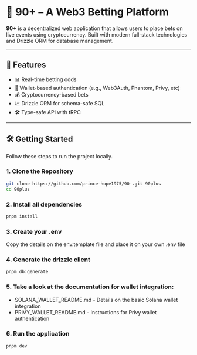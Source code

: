 # 🧠 90+ – A Web3 Betting Platform

**90+** is a decentralized web application that allows users to place bets on live events using cryptocurrency. Built with modern full-stack technologies and Drizzle ORM for database management.

---

## 🚀 Features

- 📊 Real-time betting odds
- 🔐 Wallet-based authentication (e.g., Web3Auth, Phantom, Privy, etc)
- 💰 Cryptocurrency-based bets
- 📈 Drizzle ORM for schema-safe SQL
- 🛠️ Type-safe API with tRPC

---

## 🛠️ Getting Started

Follow these steps to run the project locally.

### 1. Clone the Repository

```bash
git clone https://github.com/prince-hope1975/90-.git 90plus
cd 90plus
```

### 2. Install all dependencies

```bash
pnpm install
```

### 3. Create your .env 
Copy the details on the env.template file and place it on your own .env file

### 4. Generate the drizzle client 

```bash
pnpm db:generate
```

### 5. Take a look at the documentation for wallet integration:
- SOLANA_WALLET_README.md - Details on the basic Solana wallet integration
- PRIVY_WALLET_README.md - Instructions for Privy wallet authentication

### 6. Run the application

```bash
pnpm dev
```

